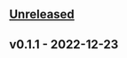 <a name="unreleased"></a>
## [Unreleased]


<a name="v0.1.1"></a>
## v0.1.1 - 2022-12-23

[unreleased]: https://github.com/kockicica/efak/compare/v0.1.1...HEAD

